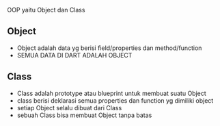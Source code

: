 OOP yaitu Object dan Class

## Object

* Object adalah data yg berisi field/properties dan method/function
* SEMUA DATA DI DART ADALAH OBJECT

## Class

* Class adalah prototype atau blueprint untuk membuat suatu Object
* class berisi deklarasi semua properties dan function yg dimiliki object
* setiap Object selalu dibuat dari Class
* sebuah Class bisa membuat Object tanpa batas

